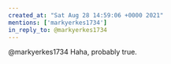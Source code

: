 ```yaml
---
created_at: "Sat Aug 28 14:59:06 +0000 2021"
mentions: ['markyerkes1734']
in_reply_to: @markyerkes1734
---
```


@markyerkes1734 Haha, probably true.